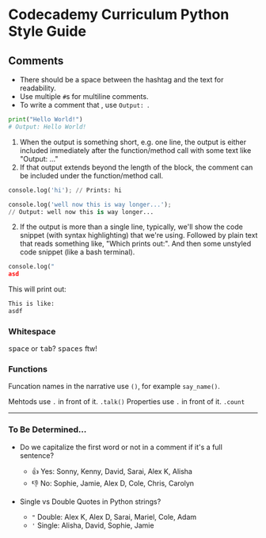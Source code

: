 # Codecademy Curriculum Python Style Guide 


## Comments

- There should be a space between the hashtag and the text for readability.
- Use multiple `#`s for multiline comments.
- To write a comment that , use `Output: `.

```py
print("Hello World!")
# Output: Hello World!
```

1. When the output is something short, e.g. one line, the output is either included immediately after the function/method call with some text like "Output: ..."
2. If that output extends beyond the length of the block, the comment can be included under the function/method call.

```py
console.log('hi'); // Prints: hi
```

```py
console.log('well now this is way longer...');
// Output: well now this is way longer...
```

2. If the output is more than a single line, typically, we'll show the code snippet (with syntax highlighting) that we're using. Followed by plain text that reads something like, "Which prints out:". And then some unstyled code snippet (like a bash terminal).

```py
console.log("
asd
```

This will print out:

```bash
This is like:
asdf
```

### Whitespace

<kbd>space</kbd> or <kbd>tab</kbd>? <kbd>spaces</kbd> ftw!

### Functions

Funcation names in the narrative use `()`, for example `say_name()`.

Mehtods use `.` in front of it. `.talk()`
Properties use `.` in front of it. `.count`

--- 

### To Be Determined...

- Do we capitalize the first word or not in a comment if it's a full sentence?
    - 👍 Yes: Sonny, Kenny, David, Sarai, Alex K, Alisha
    - 👎 No: Sophie, Jamie, Alex D, Cole, Chris, Carolyn

- Single vs Double Quotes in Python strings?
    - `"` Double: Alex K, Alex D, Sarai, Mariel, Cole, Adam
    - `'` Single: Alisha, David, Sophie, Jamie

